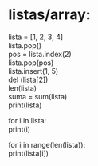 # listas/array:

lista = [1, 2, 3, 4]<br/>
lista.pop()<br/>
pos = lista.index(2)<br/>
lista.pop(pos)<br/>
lista.insert(1, 5)<br/>
del (lista[2])<br/>
len(lista)<br/>
suma = sum(lista)<br/>
print(lista)<br/>

for i in lista:<br/>
    print(i)<br/>

for i in range(len(lista)):<br/>
    print(lista[i])<br/>


